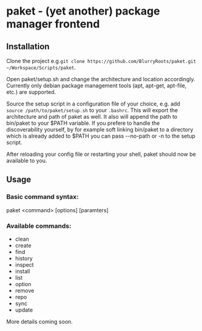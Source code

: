 # paket - (yet another) package manager frontend

## Installation

Clone the project e.g.```git clone https://github.com/BlurryRoots/paket.git ~/Workspace/Scripts/paket```.

Open paket/setup.sh and change the architecture and location accordingly. Currently only debian package management tools (apt, apt-get, apt-file, etc.) are supported.

Source the setup script in a configuration file of your choice, e.g. add ```source /path/to/paket/setup.sh``` to your ```.bashrc```. This will export the architecture and path of paket as well. It also will append the path to bin/paket to your $PATH variable. If you prefere to handle the discoverability yourself, by for example soft linking bin/paket to a directory which is already added to $PATH you can pass --no-path or -n to the setup script.

After reloading your config file or restarting your shell, paket should now be available to you.

## Usage

### Basic command syntax:

paket \<command\> \[options\] \[paramters\]

### Available commands:

* clean
* create
* find
* history
* inspect
* install
* list
* option
* remove
* repo
* sync
* update

More details coming soon.
